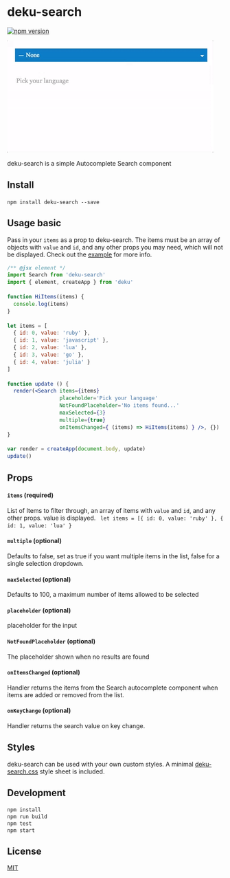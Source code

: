 # deku-search

[![npm version](https://badge.fury.io/js/deku-search.svg)](https://badge.fury.io/js/deku-search)

![](https://raw.githubusercontent.com/StevenIseki/deku-search/master/example/screenshot.gif)

deku-search is a simple Autocomplete Search component

## Install

`npm install deku-search --save`

## Usage basic

Pass in your `items` as a prop to deku-search. The items must be an array of objects with `value` and `id`, and any other props you may need, which will not be displayed. Check out the [example](https://github.com/StevenIseki/deku-search/blob/master/example) for more info.

```jsx
/** @jsx element */
import Search from 'deku-search'
import { element, createApp } from 'deku'

function HiItems(items) {
  console.log(items)
}

let items = [
  { id: 0, value: 'ruby' },
  { id: 1, value: 'javascript' },
  { id: 2, value: 'lua' },
  { id: 3, value: 'go' },
  { id: 4, value: 'julia' }
]

function update () {
  render(<Search items={items}
                 placeholder='Pick your language'
                 NotFoundPlaceholder='No items found...'
                 maxSelected={3}
                 multiple={true}
                 onItemsChanged={ (items) => HiItems(items) } />, {})
}

var render = createApp(document.body, update)
update()

```

## Props

#### `items` (required)
List of Items to filter through, an array of items with `value` and `id`, and any other props. value is displayed. ` let items = [{ id: 0, value: 'ruby' }, { id: 1, value: 'lua' }`

#### `multiple` (optional)
Defaults to false, set as true if you want multiple items in the list, false for a single selection dropdown.

#### `maxSelected` (optional)
Defaults to 100, a maximum number of items allowed to be selected

#### `placeholder` (optional)
placeholder for the input

#### `NotFoundPlaceholder` (optional)
The placeholder shown when no results are found

#### `onItemsChanged` (optional)
Handler returns the items from the Search autocomplete component when items are added or removed from the list.

#### `onKeyChange` (optional)
Handler returns the search value on key change.


## Styles

deku-search can be used with your own custom styles. A minimal [deku-search.css](https://github.com/StevenIseki/deku-search/blob/master/lib/deku-search.css) style sheet is included.

## Development

    npm install
    npm run build
    npm test
    npm start

## License

[MIT](http://isekivacenz.mit-license.org/)
